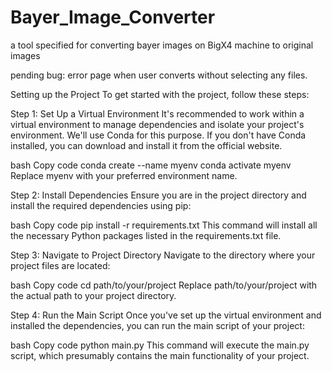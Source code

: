 # Bayer_Image_Converter
a tool specified for converting bayer images on BigX4 machine to original images

pending bug: error page when user converts without selecting any files.

Setting up the Project
To get started with the project, follow these steps:

Step 1: Set Up a Virtual Environment
It's recommended to work within a virtual environment to manage dependencies and isolate your project's environment. We'll use Conda for this purpose. If you don't have Conda installed, you can download and install it from the official website.

bash
Copy code
conda create --name myenv
conda activate myenv
Replace myenv with your preferred environment name.

Step 2: Install Dependencies
Ensure you are in the project directory and install the required dependencies using pip:

bash
Copy code
pip install -r requirements.txt
This command will install all the necessary Python packages listed in the requirements.txt file.

Step 3: Navigate to Project Directory
Navigate to the directory where your project files are located:

bash
Copy code
cd path/to/your/project
Replace path/to/your/project with the actual path to your project directory.

Step 4: Run the Main Script
Once you've set up the virtual environment and installed the dependencies, you can run the main script of your project:

bash
Copy code
python main.py
This command will execute the main.py script, which presumably contains the main functionality of your project.

